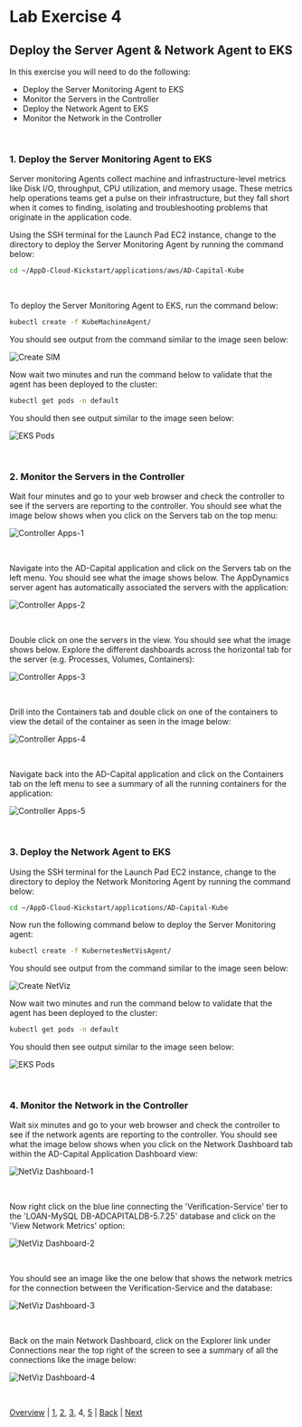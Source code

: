 # Lab Exercise 4
## Deploy the Server Agent & Network Agent to EKS



In this exercise you will need to do the following:

- Deploy the Server Monitoring Agent to EKS
- Monitor the Servers in the Controller
- Deploy the Network Agent to EKS
- Monitor the Network in the Controller

<br>

### **1.** Deploy the Server Monitoring Agent to EKS

Server monitoring Agents collect machine and infrastructure-level metrics like Disk I/O, throughput, CPU utilization, and memory usage.
These metrics help operations teams get a pulse on their infrastructure, but they fall short when it comes to finding, isolating and
troubleshooting problems that originate in the application code.

Using the SSH terminal for the Launch Pad EC2 instance, change to the directory to deploy the Server Monitoring Agent by running the command below:

```bash
cd ~/AppD-Cloud-Kickstart/applications/aws/AD-Capital-Kube
```

<br>

To deploy the Server Monitoring Agent to EKS, run the command below:
```bash
kubectl create -f KubeMachineAgent/
```

You should see output from the command similar to the image seen below:

![Create SIM](./images/sim-agent-deploy-01.png)

Now wait two minutes and run the command below to validate that the agent has been deployed to the cluster:

```bash
kubectl get pods -n default
```
You should then see output similar to the image seen below:

![EKS Pods](./images/sim-agent-deploy-02.png)


<br>

### **2.** Monitor the Servers in the Controller

Wait four minutes and go to your web browser and check the controller to see if the servers are reporting to the controller.  You should see what the image below shows when you click on the Servers tab on the top menu:

![Controller Apps-1](./images/16.png)

<br>

Navigate into the AD-Capital application and click on the Servers tab on the left menu.  You should see what the image shows below.  The AppDynamics server agent has automatically associated the servers with the application:

![Controller Apps-2](./images/30.png)

<br>

Double click on one the servers in the view.  You should see what the image shows below. Explore the different dashboards across the horizontal tab for the server (e.g. Processes, Volumes, Containers):

![Controller Apps-3](./images/31.png)

<br>

Drill into the Containers tab and double click on one of the containers to view the detail of the container as seen in the image below:

![Controller Apps-4](./images/32.png)

<br>

Navigate back into the AD-Capital application and click on the Containers tab on the left menu to see a summary of all the running containers for the application:

![Controller Apps-5](./images/33.png)



<br>

### **3.** Deploy the Network Agent to EKS

Using the SSH terminal for the Launch Pad EC2 instance, change to the directory to deploy the Network Monitoring Agent by running the command below:

```bash
cd ~/AppD-Cloud-Kickstart/applications/AD-Capital-Kube
```
Now run the following command below to deploy the Server Monitoring agent:

```bash
kubectl create -f KubernetesNetVisAgent/
```

You should see output from the command similar to the image seen below:

![Create NetViz](./images/netviz-agent-deploy-01.png)

Now wait two minutes and run the command below to validate that the agent has been deployed to the cluster:

```bash
kubectl get pods -n default
```
You should then see output similar to the image seen below:

![EKS Pods](./images/netviz-agent-deploy-02.png)


<br>

### **4.** Monitor the Network in the Controller

Wait six minutes and go to your web browser and check the controller to see if the network agents are reporting to the controller.  You should see what the image below shows when you click on the Network Dashboard tab within the AD-Capital Application Dashboard view:

![NetViz Dashboard-1](./images/19.png)

<br>

Now right click on the blue line connecting the 'Verification-Service' tier to the 'LOAN-MySQL DB-ADCAPITALDB-5.7.25' database and click on the 'View Network Metrics' option:

![NetViz Dashboard-2](./images/34.png)


<br>

You should see an image like the one below that shows the network metrics for the connection between the Verification-Service and the database:

![NetViz Dashboard-3](./images/35.png)


<br>

Back on the main Network Dashboard, click on the Explorer link under Connections near the top right of the screen to see a summary of all the connections like the image below:

![NetViz Dashboard-4](./images/36.png)

<br>

[Overview](gcp-gke-monitoring.md) | [1](lab-exercise-01.md), [2](lab-exercise-02.md), [3](lab-exercise-03.md), 4, [5](lab-exercise-05.md) | [Back](lab-exercise-03.md) | [Next](lab-exercise-05.md)
